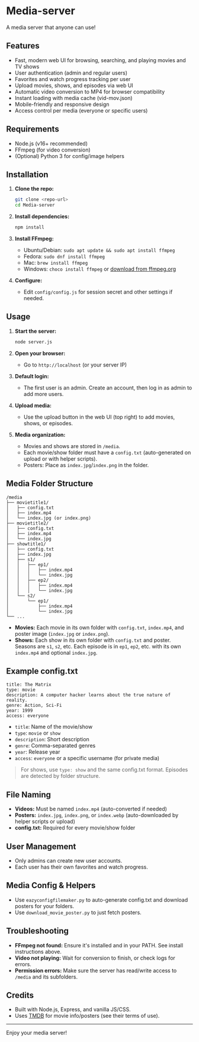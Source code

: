 # Media-server
A media server that anyone can use!

## Features
- Fast, modern web UI for browsing, searching, and playing movies and TV shows
- User authentication (admin and regular users)
- Favorites and watch progress tracking per user
- Upload movies, shows, and episodes via web UI
- Automatic video conversion to MP4 for browser compatibility
- Instant loading with media cache (vid-mov.json)
- Mobile-friendly and responsive design
- Access control per media (everyone or specific users)

## Requirements
- Node.js (v16+ recommended)
- FFmpeg (for video conversion)
- (Optional) Python 3 for config/image helpers

## Installation
1. **Clone the repo:**
   ```sh
   git clone <repo-url>
   cd Media-server
   ```
2. **Install dependencies:**
   ```sh
   npm install
   ```
3. **Install FFmpeg:**
   - Ubuntu/Debian: `sudo apt update && sudo apt install ffmpeg`
   - Fedora: `sudo dnf install ffmpeg`
   - Mac: `brew install ffmpeg`
   - Windows: `choco install ffmpeg` or [download from ffmpeg.org](https://ffmpeg.org/download.html)

4. **Configure:**
   - Edit `config/config.js` for session secret and other settings if needed.

## Usage
1. **Start the server:**
   ```sh
   node server.js
   ```
2. **Open your browser:**
   - Go to `http://localhost` (or your server IP)

3. **Default login:**
   - The first user is an admin. Create an account, then log in as admin to add more users.

4. **Upload media:**
   - Use the upload button in the web UI (top right) to add movies, shows, or episodes.

5. **Media organization:**
   - Movies and shows are stored in `/media`.
   - Each movie/show folder must have a `config.txt` (auto-generated on upload or with helper scripts).
   - Posters: Place as `index.jpg`/`index.png` in the folder.

## Media Folder Structure
```
/media
├── movietitle1/
│   ├── config.txt
│   ├── index.mp4
│   └── index.jpg (or index.png)
├── movietitle2/
│   ├── config.txt
│   ├── index.mp4
│   └── index.jpg
├── showtitle1/
│   ├── config.txt
│   ├── index.jpg
│   ├── s1/
│   │   ├── ep1/
│   │   │   ├── index.mp4
│   │   │   └── index.jpg
│   │   ├── ep2/
│   │   │   ├── index.mp4
│   │   │   └── index.jpg
│   └── s2/
│       └── ep1/
│           ├── index.mp4
│           └── index.jpg
└── ...
```
- **Movies:** Each movie in its own folder with `config.txt`, `index.mp4`, and poster image (`index.jpg` or `index.png`).
- **Shows:** Each show in its own folder with `config.txt` and poster. Seasons are `s1`, `s2`, etc. Each episode is in `ep1`, `ep2`, etc. with its own `index.mp4` and optional `index.jpg`.

## Example config.txt
```
title: The Matrix
type: movie
description: A computer hacker learns about the true nature of reality.
genre: Action, Sci-Fi
year: 1999
access: everyone
```
- `title`: Name of the movie/show
- `type`: `movie` or `show`
- `description`: Short description
- `genre`: Comma-separated genres
- `year`: Release year
- `access`: `everyone` or a specific username (for private media)

> For shows, use `type: show` and the same config.txt format. Episodes are detected by folder structure.

## File Naming
- **Videos:** Must be named `index.mp4` (auto-converted if needed)
- **Posters:** `index.jpg`, `index.png`, or `index.webp` (auto-downloaded by helper scripts or upload)
- **config.txt:** Required for every movie/show folder

## User Management
- Only admins can create new user accounts.
- Each user has their own favorites and watch progress.

## Media Config & Helpers
- Use `eazyconfigfilemaker.py` to auto-generate config.txt and download posters for your folders.
- Use `download_movie_poster.py` to just fetch posters.

## Troubleshooting
- **FFmpeg not found:** Ensure it's installed and in your PATH. See install instructions above.
- **Video not playing:** Wait for conversion to finish, or check logs for errors.
- **Permission errors:** Make sure the server has read/write access to `/media` and its subfolders.

## Credits
- Built with Node.js, Express, and vanilla JS/CSS.
- Uses [TMDB](https://www.themoviedb.org/) for movie info/posters (see their terms of use).

---
Enjoy your media server!
